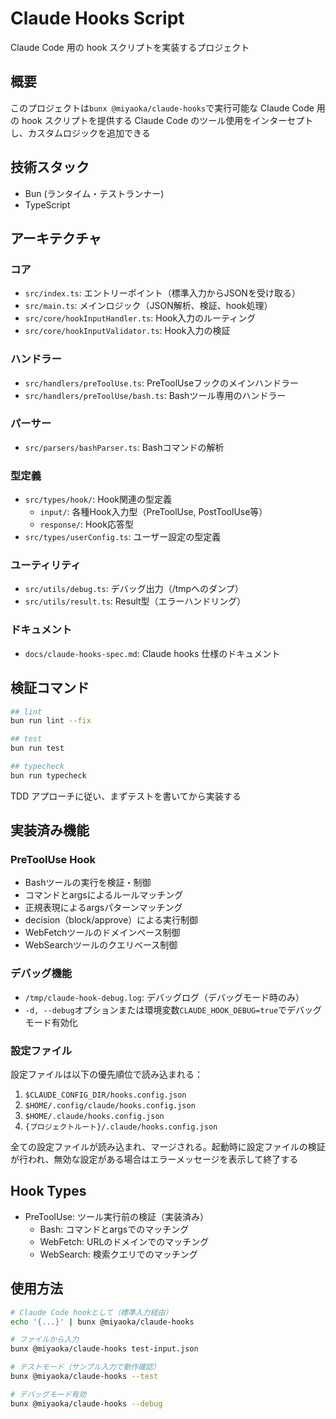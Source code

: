 # Claude Hooks Script

Claude Code 用の hook スクリプトを実装するプロジェクト

## 概要

このプロジェクトは`bunx @miyaoka/claude-hooks`で実行可能な Claude Code 用の hook スクリプトを提供する
Claude Code のツール使用をインターセプトし、カスタムロジックを追加できる

## 技術スタック

- Bun (ランタイム・テストランナー)
- TypeScript

## アーキテクチャ

### コア

- `src/index.ts`: エントリーポイント（標準入力からJSONを受け取る）
- `src/main.ts`: メインロジック（JSON解析、検証、hook処理）
- `src/core/hookInputHandler.ts`: Hook入力のルーティング
- `src/core/hookInputValidator.ts`: Hook入力の検証

### ハンドラー

- `src/handlers/preToolUse.ts`: PreToolUseフックのメインハンドラー
- `src/handlers/preToolUse/bash.ts`: Bashツール専用のハンドラー

### パーサー

- `src/parsers/bashParser.ts`: Bashコマンドの解析

### 型定義

- `src/types/hook/`: Hook関連の型定義
  - `input/`: 各種Hook入力型（PreToolUse, PostToolUse等）
  - `response/`: Hook応答型
- `src/types/userConfig.ts`: ユーザー設定の型定義

### ユーティリティ

- `src/utils/debug.ts`: デバッグ出力（/tmpへのダンプ）
- `src/utils/result.ts`: Result型（エラーハンドリング）

### ドキュメント

- `docs/claude-hooks-spec.md`: Claude hooks 仕様のドキュメント

## 検証コマンド

```sh
## lint
bun run lint --fix

## test
bun run test

## typecheck
bun run typecheck
```

TDD アプローチに従い、まずテストを書いてから実装する

## 実装済み機能

### PreToolUse Hook

- Bashツールの実行を検証・制御
- コマンドとargsによるルールマッチング
- 正規表現によるargsパターンマッチング
- decision（block/approve）による実行制御
- WebFetchツールのドメインベース制御
- WebSearchツールのクエリベース制御

### デバッグ機能

- `/tmp/claude-hook-debug.log`: デバッグログ（デバッグモード時のみ）
- `-d, --debug`オプションまたは環境変数`CLAUDE_HOOK_DEBUG=true`でデバッグモード有効化

### 設定ファイル

設定ファイルは以下の優先順位で読み込まれる：

1. `$CLAUDE_CONFIG_DIR/hooks.config.json`
2. `$HOME/.config/claude/hooks.config.json`
3. `$HOME/.claude/hooks.config.json`
4. `{プロジェクトルート}/.claude/hooks.config.json`

全ての設定ファイルが読み込まれ、マージされる。起動時に設定ファイルの検証が行われ、無効な設定がある場合はエラーメッセージを表示して終了する

## Hook Types

- PreToolUse: ツール実行前の検証（実装済み）
  - Bash: コマンドとargsでのマッチング
  - WebFetch: URLのドメインでのマッチング
  - WebSearch: 検索クエリでのマッチング

## 使用方法

```sh
# Claude Code hookとして（標準入力経由）
echo '{...}' | bunx @miyaoka/claude-hooks

# ファイルから入力
bunx @miyaoka/claude-hooks test-input.json

# テストモード（サンプル入力で動作確認）
bunx @miyaoka/claude-hooks --test

# デバッグモード有効
bunx @miyaoka/claude-hooks --debug
```
